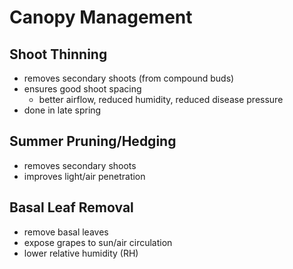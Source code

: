 # Canopy Management
## Shoot Thinning
- removes secondary shoots (from compound buds)
- ensures good shoot spacing
	- better airflow, reduced humidity, reduced disease pressure
- done in late spring
## Summer Pruning/Hedging
- removes secondary shoots
- improves light/air penetration
## Basal Leaf Removal
- remove basal leaves
- expose grapes to sun/air circulation
- lower relative humidity (RH)